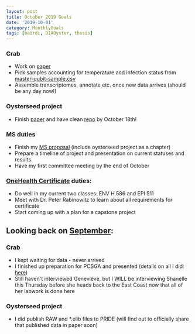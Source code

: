 ```yaml
---
layout: post
title: October 2019 Goals
date: '2019-10-01'
category: MonthlyGoals
tags: [bairdi, DIAOyster, thesis]
---
```

### Crab
- Work on [paper](https://docs.google.com/document/d/1xZjT_2ix39jhFGhPjUqjOIubCEZfnl9yDddIjR3nY38/edit)    
- Pick samples accounting for temperature and infection status from [master-qubit-sample.csv](https://github.com/RobertsLab/project-crab/blob/master/analyses/master-qubit-sample.csv)
- Assemble transcriptomes, annotate etc. once new data arrives (should be any day now!)

### Oysterseed project
- Finish [paper](https://docs.google.com/document/d/1OaYNzlOJr5QibCYt8--GMNGvXlzHPR9_daCkNUVkj-U/edit) and have clean [repo](https://github.com/grace-ac/paper-pacific.oyster-larvae) by October 18th!

### MS duties
- Finish my [MS proposal](https://docs.google.com/document/d/1kooT4Lxo7siQWS8RzJYhJgkqov0PQbyZ6sKy9cKdf_w/edit) (include oysterseed project as a chapter)
- Prepare a timeline of project and presentation on current statuses and results
- Have my first committee meeting by the end of October

### [OneHealth Certificate](https://deohs.washington.edu/cohr/graduate-certificate-one-health) duties:  
- Do well in my current two classes: ENV H 586 and EPI 511
- Meet with Dr. Peter Rabinowitz to learn about all requirements for certificate
- Start coming up with a plan for a capstone project

## Looking back on [September](https://grace-ac.github.io/september-goals/):    
### Crab
- I kept waiting for data - never arrived
- I finished up preparation for PCSGA and presented (details on all I did: [here](https://grace-ac.github.io/PCSGA-prep-details/))
- Still haven't interviewed Genevieve, but I WILL be interviewing Shanelle this Thursday before she heads back to the East Coast now that all of her labwork is done here

### Oysterseed project
- I did publish RAW and *.elib files to PRIDE (will find out to officially share that published data in paper soon)


